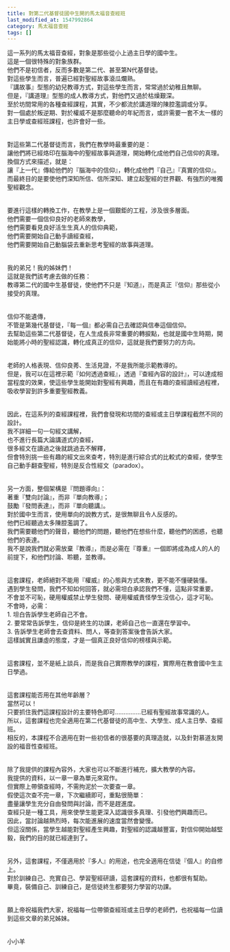 ```yaml
---
title: 對第二代基督徒國中生開的馬太福音查經班
last_modified_at: 1547992864
category: 馬太福音查經
tags: []
---
```


<p>這一系列的馬太福音查經，對象是那些從小上過主日學的國中生。<br/><!--more-->這是一個很特殊的對象族群。<br/>他們不是初信者，反而多數是第二代、甚至第N代基督徒。<br/>對這些學生而言，普遍已經對聖經故事滾瓜爛熟。<br/>『講故事』型態的幼兒教導方式，對這些學生而言，常常過於幼稚且無聊。<br/>但是，『講道理』型態的成人教導方式，對他們又過於枯燥艱深。<br/>至於坊間常用的各種查經課程，其實，不少都流於講道理的陳腔濫調或分享。<br/>對一個處於叛逆期、對於權威不是那麼聽命的年紀而言，或許需要一套不太一樣的主日學或查經班課程，也許會好一些。<br/><br/><br/>對這些第二代基督徒而言，我們在教學時最重要的是：<br/>讓他們將已經烙印在腦海中的聖經故事與道理，開始轉化成他們自己信仰的真理。<br/>換個方式來描述，就是：<br/>讓『上一代』傳給他們的『腦海中的信仰』，轉化成他們『自己』『真實的信仰』。<br/>而最終目的是要使他們深知所信、信所深知、建立起聖經的世界觀、有強烈的唯獨聖經觀念。<br/><br/><br/>要進行這樣的轉換工作，在教學上是一個艱鉅的工程，涉及很多層面。<br/>他們需要一個信仰良好的老師來教學，<br/>他們需要看見良好活生生真人的信仰典範，<br/>他們需要開始自己動手讀經查經，<br/>他們需要開始自己動腦袋去重新思考聖經的故事與道理。<br/><br/><br/>我的弟兄！我的姊妹們！<br/>這就是我們該考慮去做的任務：<br/>教導第二代的國中生基督徒，使他們不只是『知道』，而是真正『信仰』那些從小接受的真理。<br/><br/><br/>信仰不能遺傳，<br/>不管是第幾代基督徒，『每一個』都必需自己去確認與信奉這個信仰。<br/>去幫助這些第二代基督徒，在人生成長非常重要的轉捩點，也就是國中生時期，開始能將小時的聖經認識，轉化成真正的信仰，這就是我們要努力的方向。<br/><br/><br/>老師的人格表現、信仰良莠、生活見證，不是我所能示範教導的。<br/>但是，我可以在這裡示範『如何透過查經』，透過『查經內容的設計』，可以達成相當程度的效果，使這些學生能開始對聖經有興趣，而且在有趣的查經讀經過程裡，吸收學習到許多重要聖經教義。<br/><br/><br/>因此，在這系列的查經課程裡，我們會發現和坊間的查經或主日學課程截然不同的設計。<br/>我不詳細一句一句經文講解，<br/>也不進行長篇大論講道式的查經，<br/>很多經文在讀過之後就跳過去不解釋，<br/>但會特別挑一些有趣的經文出來查考，特別是進行綜合式的比較式的查經，使學生自己動手翻查聖經，特別是反合性經文（paradox）。<br/><br/><br/>另一方面，整個架構是『問題導向』：<br/>著重『雙向討論』，而非『單向教導』；<br/>鼓勵『發問表達』，而非『單向聽講』。<br/>對於國中生而言，使用單向的說教方式，是很無聊且令人反感的。<br/>他們已經聽過太多陳腔濫調了。<br/>我們需要聽他們的聲音，聽他們的問題，聽他們在想些什麼，聽他們的困惑，也聽他們的表達。<br/>我不是說我們就必需放棄『教導』，而是必需在『尊重』一個即將成為成人的人的前提下，和他們討論、聆聽，並教導。<br/><br/><br/>這套課程，老師絕對不能用『權威』的心態與方式來教，更不能不懂硬裝懂。<br/>遇到學生發問，我們不知如何回答，就必需坦白承認我們不懂，這點非常重要。<br/>不會並不可恥，硬用權威禁止學生發問、硬用權威責怪學生沒信心，這才可恥。<br/>不會時，必需：<br/>1. 坦白告訴學生老師自己不會。<br/>2. 要常常告訴學生，信仰是終生的功課，老師自己也一直還在學習中。<br/>3. 告訴學生老師會去查資料、問人，等查到答案後會告訴大家。<br/>這樣誠實且謙虛的態度，才是一個真正良好信仰的榜樣與示範。<br/><br/><br/>這套課程，並不是紙上談兵，而是我自己實際教學的課程，實際用在教會國中生主日學過。<br/><br/><br/>這套課程能否用在其他年齡層？<br/>當然可以！<br/>只要抓住我們這課程設計的主要特色即可……………已經有聖經故事常識的人。<br/>所以，這套課程也完全適用在第二代基督徒的高中生、大學生、成人主日學、查經班。<br/>相反的，本課程不合適用在對一些初信者的很基要的真理造就，以及針對慕道友開設的福音性查經班。<br/><br/><br/>除了我提供的課程內容外，大家也可以不斷進行補充，擴大教學的內容。<br/>我提供的資料，以一章一章為單元來寫作。<br/>但實際上帶領查經時，不需拘泥於一次要查一章。<br/>假使這次查不完一章，下次繼續即可，重點很簡單：<br/>盡量讓學生充分自由發問與討論，而不是趕進度。<br/>查經只是一種工具，用來使學生能更深入認識很多真理、引發他們興趣而已。<br/>因此，當討論越熱烈時，每次能進展的速度當然會變慢。<br/>但這沒關係，當學生越能對聖經產生興趣，對聖經的認識越豐富，對信仰開始越堅毅，我們的目的就已經達到了。<br/><br/><br/>另外，這套課程，不僅適用於『多人』的用途，也完全適用在信徒『個人』的自修上。<br/>對於訓練自己、充實自己、學習聖經研讀，這套課程的資料，也都很有幫助。<br/>畢竟，裝備自己、訓練自己，是信徒終生都要努力學習的功課。<br/><br/><br/>願上帝祝福我們大家，祝福每一位帶領查經班或主日學的老師們，也祝福每一位讀到這些文章的弟兄姊妹。<br/><br/><br/>小小羊<br/>
</p>